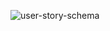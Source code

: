 ![user-story-schema](https://github.com/guivdh/simbot/blob/master/ressource/images/User%20story%20-%20sch%C3%A9ma.png)
